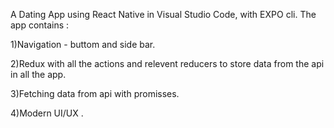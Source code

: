 A Dating App using React Native in Visual Studio Code, with EXPO cli. The app contains :

1)Navigation - buttom and side bar.

2)Redux with all the actions and relevent reducers to store data from the api in all the app.

3)Fetching data from api with promisses.

4)Modern UI/UX .
